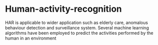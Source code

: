 # Human-activity-recognition
HAR is applicable to wider application such as elderly care, anomalous behaviour detection and surveillance system. Several machine learning algorithms have been employed to predict the activities performed by the human in an environment
